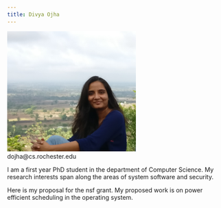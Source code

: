 ```yaml
---
title: Divya Ojha
---
```


<img src="divya.jpg" alt="divya" style="width: 300px;"/>
<br/>
dojha@cs.rochester.edu
<br/>

I am a first year PhD student in the department of Computer Science.
My research interests span along the areas of system software and security.

Here is my proposal for the nsf grant. My proposed work is on power efficient scheduling in the operating system.

<a href="https://github.com/divyaojha/divyaojha.github.io/blob/master/divya_nsfproposal.pdf"></a>

